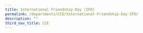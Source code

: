 ```yaml
---
title: International Friendship Day (IFD)
permalink: /departments/CCE/International-Friendship-Day-IFD/
description: ""
third_nav_title: CCE
---
```

